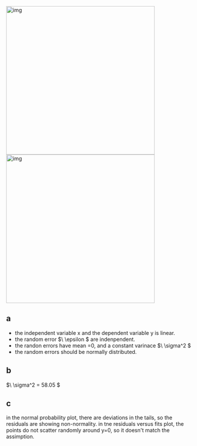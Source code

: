 <img width="400" alt="img" src="https://github.com/user-attachments/assets/feaeafae-32d5-4172-b71d-201ce58d0ea0"/>
<br>
<img width="400" alt="img" src="https://github.com/user-attachments/assets/192d6771-3607-40dc-82a1-6e12b46ab9f5"/>

## a
-  the independent variable x and the dependent variable y is linear.
-  the random error
  $\ \epsilon \$
are indenpendent.
-  the randon errors have mean =0, and a constant varinace
  $\ \sigma^2 \$
-  the random errors should be normally distributed.

## b
$\ \sigma^2 = 58.05 \$

## c
in the normal probability plot, there are deviations in the tails, so the residuals are showing non-normality.
in tne residuals versus fits plot, the points do not scatter randomly around y=0, so it doesn't match the assimption.
